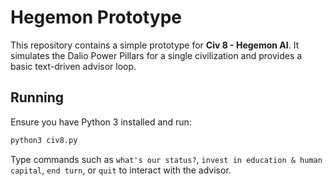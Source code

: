 # Hegemon Prototype

This repository contains a simple prototype for **Civ 8 - Hegemon AI**. It simulates the Dalio Power Pillars for a single civilization and provides a basic text-driven advisor loop.

## Running

Ensure you have Python 3 installed and run:

```bash
python3 civ8.py
```

Type commands such as `what's our status?`, `invest in education & human capital`, `end turn`, or `quit` to interact with the advisor.

